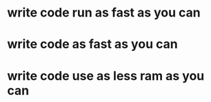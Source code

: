 # write code run as fast as you can
# write code as fast as you can
# write code use as less ram as you can 